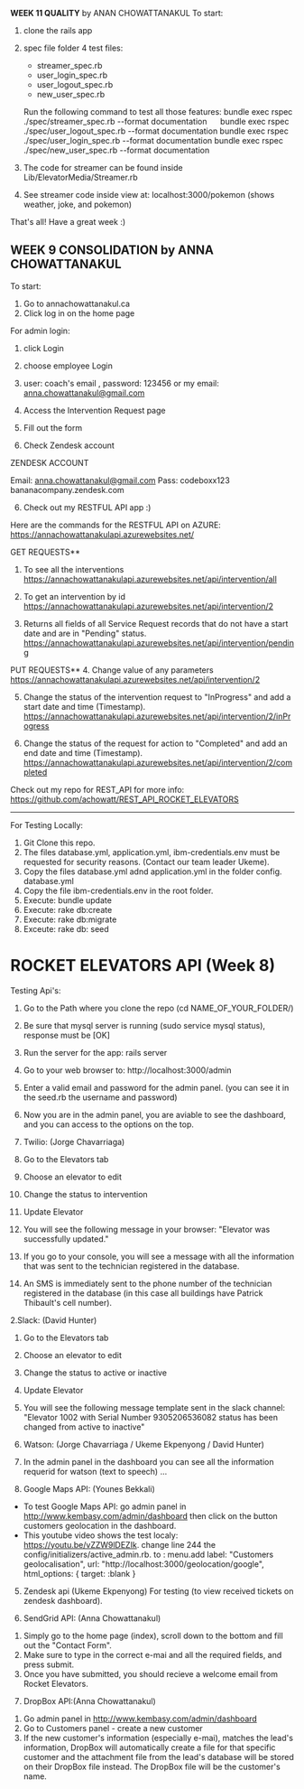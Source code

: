**WEEK 11 QUALITY** by ANAN CHOWATTANAKUL
To start:
1) clone the rails app
2) spec file folder 4 test files:
    - streamer_spec.rb
    - user_login_spec.rb
    - user_logout_spec.rb
    - new_user_spec.rb
    
    Run the following command to test all those features:
    bundle exec rspec ./spec/streamer_spec.rb --format documentation     
    bundle exec rspec ./spec/user_logout_spec.rb --format documentation
    bundle exec rspec ./spec/user_login_spec.rb --format documentation
    bundle exec rspec ./spec/new_user_spec.rb --format documentation
    
3) The code for streamer can be found inside Lib/ElevatorMedia/Streamer.rb
4) See streamer code inside view at: localhost:3000/pokemon (shows weather, joke, and pokemon)

That's all! Have a great week :)


**WEEK 9 CONSOLIDATION** by ANNA CHOWATTANAKUL
----------------------------------------------
To start: 

1) Go to annachowattanakul.ca
2) Click log in on the home page

For admin login: 
1) click Login
2) choose employee Login
3) user: coach's email , password: 123456
or my email: anna.chowattanakul@gmail.com

3) Access the Intervention Request page
4) Fill out the form
5) Check Zendesk account

ZENDESK ACCOUNT

Email: anna.chowattanakul@gmail.com
Pass: codeboxx123
bananacompany.zendesk.com

6) Check out my RESTFUL API app :)

Here are the commands for the RESTFUL API on AZURE:
https://annachowattanakulapi.azurewebsites.net/

GET REQUESTS**
1. To see all the interventions
https://annachowattanakulapi.azurewebsites.net/api/intervention/all

2. To get an intervention by id
https://annachowattanakulapi.azurewebsites.net/api/intervention/2

3. Returns all fields of all Service Request records that do not have a start date and are in "Pending" status.
https://annachowattanakulapi.azurewebsites.net/api/intervention/pending


PUT REQUESTS**
4. Change value of any parameters
https://annachowattanakulapi.azurewebsites.net/api/intervention/2

5. Change the status of the intervention request to "InProgress" and add a start date and time (Timestamp).
https://annachowattanakulapi.azurewebsites.net/api/intervention/2/inProgress

6. Change the status of the request for action to "Completed" and add an end date and time (Timestamp).
https://annachowattanakulapi.azurewebsites.net/api/intervention/2/completed

Check out my repo for REST_API for more info:
https://github.com/achowatt/REST_API_ROCKET_ELEVATORS

-----------------------------------------------------

For Testing Locally:

1. Git Clone this repo.
2. The files database.yml, application.yml, ibm-credentials.env must be requested for security reasons. (Contact our team leader Ukeme).
3. Copy the files database.yml adnd application.yml in the folder config. 
   database.yml
4. Copy the file ibm-credentials.env in the root folder.
5. Execute: bundle update
6. Execute: rake db:create
7. Execute: rake db:migrate
8. Exceute: rake db: seed



# ROCKET ELEVATORS API (Week 8)
Testing Api's: 
1. Go to the Path where you clone the repo (cd NAME_OF_YOUR_FOLDER/)
2. Be sure that mysql server is running (sudo service mysql status), response must be [OK]
3. Run the server for the app: rails server
4. Go to your web browser to: http://localhost:3000/admin
3. Enter a valid email and password for the admin panel. (you can see it in the seed.rb the username and password)
4. Now you are in the admin panel, you are aviable to see the dashboard, and you can access to the options on the top.


1. Twilio: (Jorge Chavarriaga)

1. Go to the Elevators tab
2. Choose an elevator to edit 
3. Change the status to intervention
4. Update Elevator
5. You will see the following message in your browser: "Elevator was successfully updated."
6. If you go to your console, you will see a message with all the information that was sent to the technician registered in the database.
7. An SMS is immediately sent to the phone number of the technician registered in the database (in this case all buildings have Patrick Thibault's cell number).

2.Slack: (David Hunter)

1. Go to the Elevators tab
2. Choose an elevator to edit 
3. Change the status to active or inactive
4. Update Elevator
5. You will see the following message template sent in the slack channel: "Elevator 1002 with Serial Number 9305206536082 status has been changed from active to inactive"

3. Watson: (Jorge Chavarriaga / Ukeme Ekpenyong / David Hunter)
1. In the admin panel in the dashboard you can see all the information requerid for watson (text to speech)
...


4. Google Maps API: (Younes Bekkali)
- To test Google Maps API: go admin panel in http://www.kembasy.com/admin/dashboard  then click on the button customers geolocation in the dashboard. 
- This youtube video shows the test localy: https://youtu.be/vZZW9lDEZIk. 
  change line 244 the config/initializers/active_admin.rb. to : 
    menu.add label: "Customers geolocalisation", url: "http://localhost:3000/geolocation/google", html_options: { target: :blank }

5. Zendesk api  (Ukeme Ekpenyong)
For testing (to view received tickets on zendesk dashboard). 

6. SendGrid API: (Anna Chowattanakul)
1) Simply go to the home page (index), scroll down to the bottom and fill out the "Contact Form".
2) Make sure to type in the correct e-mai and all the required fields, and press submit.
3) Once you have submitted, you should recieve a welcome email from Rocket Elevators.

7. DropBox API:(Anna Chowattanakul)
1) Go admin panel in http://www.kembasy.com/admin/dashboard
2) Go to Customers panel - create a new customer
3) If the new customer's information (especially e-mai), matches the lead's information, DropBox will automatically create 
a file for that specific customer and the attachment file from the lead's database will be stored on their DropBox file instead. The DropBox file will be the customer's name.
